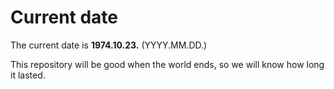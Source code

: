 # Current date

The current date is **1974.10.23.** (YYYY.MM.DD.)

This repository will be good when the world ends, so we will know how long it lasted.